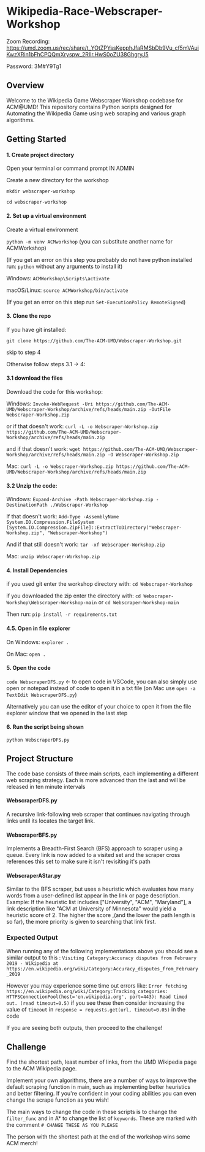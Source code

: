 # Wikipedia-Race-Webscraper-Workshop

Zoom Recording:
https://umd.zoom.us/rec/share/t_YOtZPYssKepphJfaRMSbDb9Vu_cf5mVAuiKwzXRin1bFhCPQQmXryspw_2RIlr.HwS0oZU38GhgryJ5

Password: 3M#Y9Tg1

## Overview
Welcome to the Wikipedia Game Webscraper Workshop codebase for ACM@UMD! This repository contains Python scripts designed for Automating the Wikipedia Game using web scraping and various graph algorithms.

## Getting Started
#### 1. Create project directory
Open your terminal or command prompt IN ADMIN

Create a new directory for the workshop

`mkdir webscraper-workshop`

`cd webscraper-workshop`

#### 2. Set up a virtual environment
Create a virtual environment 

`python -m venv ACMworkshop` (you can substitute another name for ACMWorkshop)

(If you get an error on this step you probably do not have python installed run: `python` without any arguments to install it)

Windows: `ACMWorkshop\Scripts\activate`

macOS/Linux: `source ACMWorkshop/bin/activate`

(If you get an error on this step run `Set-ExecutionPolicy RemoteSigned`)

#### 3. Clone the repo

If you have git installed: 

`git clone https://github.com/The-ACM-UMD/Webscraper-Workshop.git`

skip to step 4

Otherwise follow steps 3.1 -> 4:

#### 3.1 download the files

Download the code for this workshop: 

Windows: `Invoke-WebRequest -Uri https://github.com/The-ACM-UMD/Webscraper-Workshop/archive/refs/heads/main.zip -OutFile Webscraper-Workshop.zip` 

or if that doesn't work: `curl -L -o Webscraper-Workshop.zip https://github.com/The-ACM-UMD/Webscraper-Workshop/archive/refs/heads/main.zip`

and if that doesn't work: `wget https://github.com/The-ACM-UMD/Webscraper-Workshop/archive/refs/heads/main.zip -O Webscraper-Workshop.zip`

Mac: `curl -L -o Webscraper-Workshop.zip https://github.com/The-ACM-UMD/Webscraper-Workshop/archive/refs/heads/main.zip`

#### 3.2 Unzip the code:

Windows: `Expand-Archive -Path Webscraper-Workshop.zip -DestinationPath ./Webscraper-Workshop`

If that doesn't work: `Add-Type -AssemblyName System.IO.Compression.FileSystem
[System.IO.Compression.ZipFile]::ExtractToDirectory("Webscraper-Workshop.zip", "Webscraper-Workshop")`

And if that still doesn't work: `tar -xf Webscraper-Workshop.zip`

Mac: `unzip Webscraper-Workshop.zip`

#### 4. Install Dependencies

if you used git enter the workshop directory with: `cd Webscraper-Workshop`

if you downloaded the zip enter the directory with: `cd Webscraper-Workshop\Webscraper-Workshop-main` or `cd Webscraper-Workshop-main`

Then run: `pip install -r requirements.txt`

#### 4.5. Open in file explorer
On Windows: `explorer .`

On Mac: `open .`

#### 5. Open the code
`code WebscraperDFS.py` <- to open code in VSCode, you can also simply use open or notepad instead of code to open it in a txt file (on Mac use `open -a TextEdit WebscraperDFS.py`)

Alternatively you can use the editor of your choice to open it from the file explorer window that we opened in the last step

#### 6. Run the script being shown
`python WebscraperDFS.py`

## Project Structure
The code base consists of three main scripts, each implementing a different web scraping strategy. Each is more advanced than the last and will be released in ten minute intervals
#### WebscraperDFS.py
A recursive link-following web scraper that continues navigating through links until its locates the target link. 
#### WebscraperBFS.py 
Implements a Breadth-First Search (BFS) approach to scraper using a queue.
Every link is now added to a visited set and the scraper cross references this set to make sure it isn't revisiting it's path
#### WebscraperAStar.py
Similar to the BFS scraper, but uses a heuristic which evaluates how many words from a user-defined list appear in the link or page description.
Example: If the heuristic list includes ["University", "ACM", "Maryland"], a link description like "ACM at University of Minnesota" would yield a heuristic score of 2. The higher the score ,(and the lower the path length is so far), the more priority is given to searching that link first.

### Expected Output
When running any of the following implementations above you should see a similar output to this :
`Visiting Category:Accuracy disputes from February 2019 - Wikipedia at https://en.wikipedia.org/wiki/Category:Accuracy_disputes_from_February_2019`

However you may experience some time out errors like: 
`Error fetching https://en.wikipedia.org/wiki/Category:Tracking_categories: HTTPSConnectionPool(host='en.wikipedia.org', port=443): Read timed out. (read timeout=0.5)` if you see these then consider increasing the value of `timeout` in `response = requests.get(url, timeout=0.05)` in the code

If you are seeing both outputs, then proceed to the challenge!

## Challenge
Find the shortest path, least number of links, from the UMD Wikipedia page to the ACM Wikipedia page.

Implement your own algorithms, there are a number of ways to improve the default scraping function in main, such as implementing better heuristics and better filtering. If you're confident in your coding abilities you can even change the scrape function as you wish!

The main ways to change the code in these scripts is to change the `filter_func` and in A* to change the list of `keywords`. These are marked with the comment `# CHANGE THESE AS YOU PLEASE`

The person with the shortest path at the end of the workshop wins some ACM merch!
